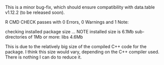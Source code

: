 This is a minor bug-fix, which should ensure compatibility with data.table v1.12.2 (to be released soon). 

R CMD CHECK passes with 0 Errors, 0 Warnings and 1 Note:

checking installed package size ... NOTE
  installed size is  6.1Mb
  sub-directories of 1Mb or more:
    libs   4.6Mb

This is due to the relatively big size of the compiled C++ code for the package. I think this size would vary, depending on the C++ compiler used. There is nothing I can do to reduce it.



